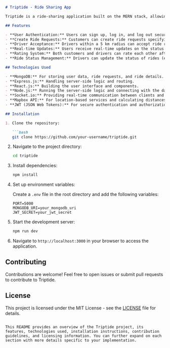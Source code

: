 ```markdown
# Triptide - Ride Sharing App

Triptide is a ride-sharing application built on the MERN stack, allowing customers to create ride requests and drivers to accept rides within a 5 km radius of their location. Users can rate each other after completing a ride, and drivers can update the status of rides.

## Features

- **User Authentication:** Users can sign up, log in, and log out securely.
- **Create Ride Requests:** Customers can create ride requests specifying their destination.
- **Driver Acceptance:** Drivers within a 5 km radius can accept ride requests.
- **Real-time Updates:** Users receive real-time updates on the status of their rides.
- **Rating System:** Both customers and drivers can rate each other after completing a ride.
- **Ride Status Management:** Drivers can update the status of rides (e.g., accepted, in progress, completed).

## Technologies Used

- **MongoDB:** For storing user data, ride requests, and ride details.
- **Express.js:** Handling server-side logic and routing.
- **React.js:** Building the user interface and components.
- **Node.js:** Running the server-side logic and connecting with the database.
- **Socket.io:** Providing real-time communication between clients and the server.
- **Mapbox API:** For location-based services and calculating distances.
- **JWT (JSON Web Tokens):** For secure authentication and authorization.

## Installation

1. Clone the repository:

   ```bash
   git clone https://github.com/your-username/triptide.git
   ```

2. Navigate to the project directory:

   ```bash
   cd triptide
   ```

3. Install dependencies:

   ```bash
   npm install
   ```

4. Set up environment variables:

   Create a `.env` file in the root directory and add the following variables:

   ```
   PORT=5000
   MONGODB_URI=your_mongodb_uri
   JWT_SECRET=your_jwt_secret
   ```

5. Start the development server:

   ```bash
   npm run dev
   ```

6. Navigate to `http://localhost:3000` in your browser to access the application.

## Contributing

Contributions are welcome! Feel free to open issues or submit pull requests to contribute to Triptide.

## License

This project is licensed under the MIT License - see the [LICENSE](LICENSE) file for details.
```

This README provides an overview of the Triptide project, its features, technologies used, installation instructions, contribution guidelines, and licensing information. You can further expand on each section with more details specific to your implementation.
